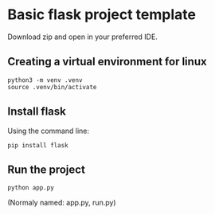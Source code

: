 # Basic flask project template

Download zip and open in your preferred IDE.

## Creating a virtual environment for linux

    python3 -m venv .venv
    source .venv/bin/activate

## Install flask

Using the command line:

    pip install flask
    
## Run the project

    python app.py 

(Normaly named: app.py, run.py)
